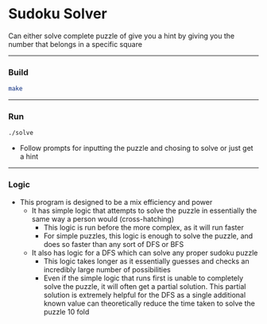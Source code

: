 # Sudoku Solver

Can either solve complete puzzle of give you a hint by giving you the number that belongs in a specific square

---

### Build
```bash
make
```

---

### Run
```bash
./solve
```

- Follow prompts for inputting the puzzle and chosing to solve or just get a hint

---

### Logic
- This program is designed to be a mix efficiency and power
	* It has simple logic that attempts to solve the puzzle in essentially the same way a person would (cross-hatching) 
		* This logic is run before the more complex, as it will run faster
		* For simple puzzles, this logic is enough to solve the puzzle, and does so faster than any sort of DFS or BFS
	* It also has logic for a DFS which can solve any proper sudoku puzzle
		* This logic takes longer as it essentially guesses and checks an incredibly large number of possibilities 
		* Even if the simple logic that runs first is unable to completely solve the puzzle, it will often get a partial solution. This partial solution is extremely helpful for the DFS as a single additional known value can theoretically reduce the time taken to solve the puzzle 10 fold